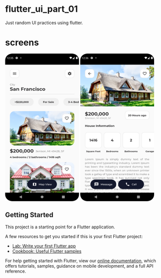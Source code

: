 # flutter_ui_part_01

Just random UI practices using flutter.

# screens

<img src="https://github.com/touhid1333/flutter_ui_part_01/blob/master/assets/images/sample_landing.png" width="240" height="480">

<img src="https://github.com/touhid1333/flutter_ui_part_01/blob/master/assets/images/sample_details.png" width="240" height="480">

## Getting Started

This project is a starting point for a Flutter application.

A few resources to get you started if this is your first Flutter project:

- [Lab: Write your first Flutter app](https://flutter.dev/docs/get-started/codelab)
- [Cookbook: Useful Flutter samples](https://flutter.dev/docs/cookbook)

For help getting started with Flutter, view our
[online documentation](https://flutter.dev/docs), which offers tutorials, samples, guidance on
mobile development, and a full API reference.

